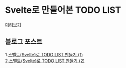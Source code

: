 # Svelte로 만들어본 TODO LIST
[미리보기](https://subin606.github.io/svelte_todo/)
## 블로그 포스트
1.[스벨트(Svelte)로 TODO LIST 만들기 (1)](https://gaemi606.tistory.com/entry/Svelte-%EC%8A%A4%EB%B2%A8%ED%8A%B8Svelte%EB%A1%9C-TODO-LIST-%EB%A7%8C%EB%93%A4%EA%B8%B0-1?category=798763)   
2.[스벨트(Svelte)로 TODO LIST 만들기 (2)](https://gaemi606.tistory.com/entry/Svelte-%EC%8A%A4%EB%B2%A8%ED%8A%B8Svelte%EB%A1%9C-TODO-LIST-%EB%A7%8C%EB%93%A4%EA%B8%B0-2?category=798763)
